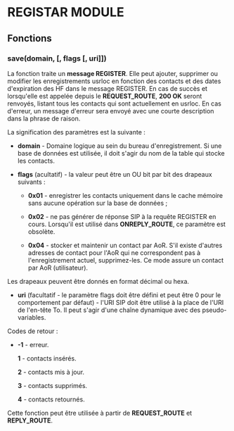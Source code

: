 # REGISTAR MODULE


## Fonctions

### save(domain, [, flags [, uri]])

La fonction traite un **message REGISTER**. Elle peut ajouter, supprimer ou modifier les enregistrements usrloc en fonction des contacts et des dates d'expiration des HF dans le message REGISTER. 
En cas de succès et lorsqu'elle est appelée depuis le **REQUEST_ROUTE**, **200 OK** seront renvoyés, listant tous les contacts qui sont actuellement en usrloc. 
En cas d'erreur, un message d'erreur sera envoyé avec une courte description dans la phrase de raison.

La signification des paramètres est la suivante :

  * **domain** - Domaine logique au sein du bureau d'enregistrement. Si une base de données est utilisée, il doit s'agir du nom de la table qui stocke les contacts.

  * **flags** (acultatif) - la valeur peut être un OU bit par bit des drapeaux suivants :

       * **0x01** - enregistrer les contacts uniquement dans le cache mémoire sans aucune opération sur la base de données ;

       * **0x02** - ne pas générer de réponse SIP à la requête REGISTER en cours. Lorsqu'il est utilisé dans **ONREPLY_ROUTE**, ce paramètre est obsolète.

       * **0x04** - stocker et maintenir un contact par AoR. S'il existe d'autres adresses de contact pour l'AoR qui ne correspondent pas à l'enregistrement actuel, supprimez-les. Ce mode assure un contact par AoR (utilisateur).

Les drapeaux peuvent être donnés en format décimal ou hexa.

  * **uri** (facultatif - le paramètre flags doit être défini et peut être 0 pour le comportement par défaut) - l'URI SIP doit être utilisé à la place de l'URI de l'en-tête To. Il peut s'agir d'une chaîne dynamique avec des pseudo-variables.

Codes de retour :

*  **-1** - erreur.

   **1** - contacts insérés.

   **2** - contacts mis à jour.

   **3** - contacts supprimés.

   **4** - contacts retournés.

Cette fonction peut être utilisée à partir de **REQUEST_ROUTE** et **REPLY_ROUTE**.
